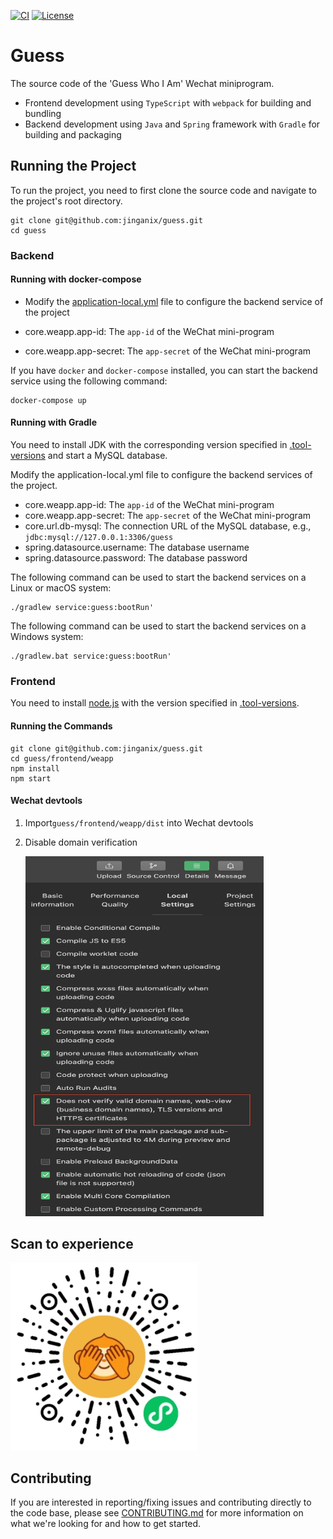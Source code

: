 [![CI](https://github.com/jinganix/guess/actions/workflows/ci.yml/badge.svg)](https://github.com/jinganix/guess/actions/workflows/ci.yml)
[![License](http://img.shields.io/:license-apache-brightgreen.svg)](http://www.apache.org/licenses/LICENSE-2.0.html)

# Guess

The source code of the 'Guess Who I Am' Wechat miniprogram.

- Frontend development using `TypeScript` with `webpack` for building and bundling
- Backend development using `Java` and `Spring` framework with `Gradle` for building and packaging

## Running the Project

To run the project, you need to first clone the source code and navigate to the project's root directory.

```shell
git clone git@github.com:jinganix/guess.git
cd guess
```

### Backend

#### Running with docker-compose

- Modify the [application-local.yml](service/guess/src/main/resources/application-local.yml) file to configure the backend service of the project

- core.weapp.app-id: The `app-id` of the WeChat mini-program
- core.weapp.app-secret: The `app-secret` of the WeChat mini-program

If you have `docker` and `docker-compose` installed, you can start the backend service using the following command:

```shell
docker-compose up
```

#### Running with Gradle

You need to install JDK with the corresponding version specified in [.tool-versions](.tool-versions) and start a MySQL database.

Modify the application-local.yml file to configure the backend services of the project.

- core.weapp.app-id: The `app-id` of the WeChat mini-program
- core.weapp.app-secret: The `app-secret` of the WeChat mini-program
- core.url.db-mysql: The connection URL of the MySQL database, e.g., `jdbc:mysql://127.0.0.1:3306/guess`
- spring.datasource.username: The database username
- spring.datasource.password: The database password

The following command can be used to start the backend services on a Linux or macOS system:

```shell
./gradlew service:guess:bootRun'
```

The following command can be used to start the backend services on a Windows system:

```shell
./gradlew.bat service:guess:bootRun'
```

### Frontend

You need to install [node.js](https://nodejs.org/en) with the version specified in [.tool-versions](.tool-versions).

#### Running the Commands

```shell
git clone git@github.com:jinganix/guess.git
cd guess/frontend/weapp
npm install
npm start
```

#### Wechat devtools

1. Import`guess/frontend/weapp/dist` into Wechat devtools
2. Disable domain verification

   <img src="docs/devtools.setting.en.png" alt="Image" width="381" height="576">

## Scan to experience

<img src="docs/qrcode.jpg" alt="Image" width="300" height="300">

## Contributing

If you are interested in reporting/fixing issues and contributing directly to the code base, please see [CONTRIBUTING.md](CONTRIBUTING.md) for more information on what we're looking for and how to get started.
